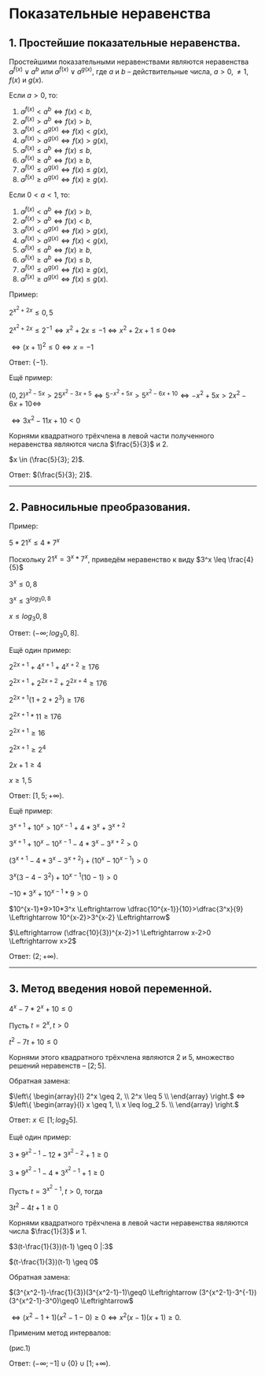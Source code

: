# Показательные неравенства

## 1. Простейшие показательные неравенства.

Простейшими показательными неравенствами являются неравенства $a^{f(x)} \vee a^b$ или $a^{f(x)} \vee a^{g(x)}$, где $a$ и $b$ – действительные числа, $a>0, \neq 1, f(x)$ и $g(x)$. 

Если $a>0$, то:

1. $a^{f(x)}<a^b \Leftrightarrow f(x)<b,$
2. $a^{f(x)}>a^b \Leftrightarrow f(x)>b,$
3. $a^{f(x)}<a^{g(x)} \Leftrightarrow f(x)<g(x),$
4. $a^{f(x)}>a^{g(x)} \Leftrightarrow f(x)>g(x),$
5. $a^{f(x)} \leq a^b \Leftrightarrow f(x) \leq b,$
6. $a^{f(x)} \geq a^b \Leftrightarrow f(x) \geq b,$
7. $a^{f(x)} \leq a^{g(x)} \Leftrightarrow f(x) \leq g(x),$
8. $a^{f(x)} \geq a^{g(x)} \Leftrightarrow f(x) \geq g(x).$

Если $0<a<1$, то:

1. $a^{f(x)}<a^b \Leftrightarrow f(x)>b,$
2. $a^{f(x)}>a^b \Leftrightarrow f(x)<b,$
3. $a^{f(x)}<a^{g(x)} \Leftrightarrow f(x)>g(x),$
4. $a^{f(x)}>a^{g(x)} \Leftrightarrow f(x)<g(x),$
5. $a^{f(x)} \leq a^b \Leftrightarrow f(x) \geq b,$
6. $a^{f(x)} \geq a^b \Leftrightarrow f(x) \leq b,$
7. $a^{f(x)} \leq a^{g(x)} \Leftrightarrow f(x) \geq g(x),$
8. $a^{f(x)} \geq a^{g(x)} \Leftrightarrow f(x) \leq g(x).$

Пример:

$2^{x^2+2x} \leq 0,5$

$2^{x^2+2x}\leq 2^{-1} \Leftrightarrow x^2+2x \leq -1 \Leftrightarrow x^2+2x+1 \leq 0 \Leftrightarrow$

$\Leftrightarrow (x+1)^2 \leq 0 \Leftrightarrow x=-1$

Ответ: $\{-1\}$.

Ещё пример:

$(0,2)^{x^2-5x}>25^{x^2-3x+5} \Leftrightarrow 5^{-x^2+5x}>5^{x^2-6x+10} \Leftrightarrow -x^2+5x>2x^2-6x+10 \Leftrightarrow$

$\Leftrightarrow 3x^2-11x+10<0$

Корнями квадратного трёхчлена в левой части полученного неравенства являются числа $\frac{5}{3}$ и $2$.

$x \in (\frac{5}{3}; 2)$.

Ответ: $(\frac{5}{3}; 2)$.

***

## 2. Равносильные преобразования.

Пример:

$5*21^x \leq 4*7^x$

Поскольку $21^x=3^x*7^x$, приведём неравенство к виду $3^x \leq \frac{4}{5}$

$3^x \leq 0,8$

$3^x \leq 3^{log_3 0,8}$

$x \leq log_3 0,8$

Ответ: $(-\infty; log_3 0,8]$.

Ещё один пример:

$2^{2x+1}+4^{x+1}+4^{x+2} \geq 176$

$2^{2x+1}+2^{2x+2}+2^{2x+4} \geq 176$

$2^{2x+1}(1+2+2^3)\geq 176$

$2^{2x+1}*11 \geq 176$

$2^{2x+1} \geq 16$

$2^{2x+1} \geq 2^4$

$2x+1 \geq 4$

$x \geq 1,5$

Ответ: $[1,5; +\infty)$.

Ещё пример:

$3^{x+1}+10^x>10^{x-1}+4*3^x+3^{x+2}$

$3^{x+1}+10^x-10^{x-1}-4*3^x-3^{x+2}>0$

$(3^{x+1}-4*3^x-3^{x+2})+(10^x-10^{x-1})>0$

$3^x(3-4-3^2)+10^{x-1}(10-1)>0$

$-10*3^x+10^{x-1}*9>0$

$10^{x-1}*9>10*3^x \Leftrightarrow \dfrac{10^{x-1}}{10}>\dfrac{3^x}{9} \Leftrightarrow 10^{x-2}>3^{x-2} \Leftrightarrow$

$\Leftrightarrow (\dfrac{10}{3})^{x-2}>1 \Leftrightarrow x-2>0 \Leftrightarrow x>2$

Ответ: $(2; +\infty)$.

***

## 3. Метод введения новой переменной.

$4^x-7*2^x+10 \leq 0$

Пусть $t=2^x, t>0$

$t^2-7t+10 \leq 0$

Корнями этого квадратного трёхчлена являются $2$ и $5$, множество решений неравенств – $[2; 5]$.

Обратная замена:

$\left\{
  \begin{array}{l}
     2^x \geq 2, \\
     2^x \leq 5 \\
  \end{array}
\right.$
$\Leftrightarrow$
$\left\{
  \begin{array}{l}
     x \geq 1, \\
     x \leq log_2 5. \\
  \end{array}
\right.$

Ответ: $x \in [1; log_2 5]$.

Ещё один пример:

$3*9^{x^2-1}-12*3^{x^2-2}+1 \geq 0$

$3*9^{x^2-1}-4*3^{x^2-1}+1 \geq 0$

Пусть $t=3^{x^2-1}, t>0$, тогда

$3t^2-4t+1 \geq 0$

Корнями квадратного трёхчлена в левой части неравенства являются числа $\frac{1}{3}$ и $1$. 

$3(t-\frac{1}{3})(t-1) \geq 0 |:3$

$(t-\frac{1}{3})(t-1) \geq 0$

Обратная замена:

$(3^{x^2-1}-\frac{1}{3})(3^{x^2-1}-1)\geq0 \Leftrightarrow (3^{x^2-1}-3^{-1})(3^{x^2-1}-3^0)\geq0 \Leftrightarrow$

$\Leftrightarrow (x^2-1+1)(x^2-1-0) \geq 0 \Leftrightarrow x^2(x-1)(x+1) \geq0$.

Применим метод интервалов:

(рис.1)

Ответ: $(-\infty; -1] \cup \{0\} \cup [1; +\infty)$.

